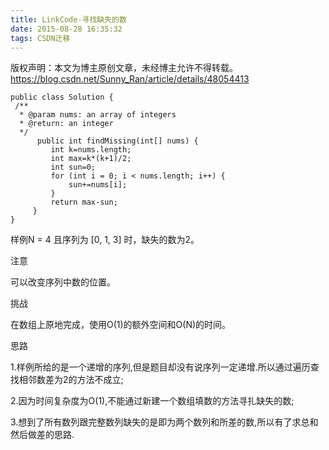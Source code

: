 ```yaml
---
title: LinkCode-寻找缺失的数
date: 2015-08-28 16:35:32
tags: CSDN迁移
---
```

 版权声明：本文为博主原创文章，未经博主允许不得转载。 https://blog.csdn.net/Sunny_Ran/article/details/48054413   
   ```
public class Solution {
    /**    
     * @param nums: an array of integers
     * @return: an integer
     */
    	 public int findMissing(int[] nums) {
		    int k=nums.length;
		    int max=k*(k+1)/2;
		    int sun=0;
		    for (int i = 0; i < nums.length; i++) {
				sun+=nums[i];
			}
		    return max-sun;
	    }
}

```
 样例N = 4 且序列为 [0, 1, 3] 时，缺失的数为2。

 注意

 可以改变序列中数的位置。

 挑战

 在数组上原地完成，使用O(1)的额外空间和O(N)的时间。

 思路

 1.样例所给的是一个递增的序列,但是题目却没有说序列一定递增.所以通过遍历查找相邻数差为2的方法不成立;

 2.因为时间复杂度为O(1),不能通过新建一个数组填数的方法寻扎缺失的数;

 3.想到了所有数列跟完整数列缺失的是即为两个数列和所差的数,所以有了求总和然后做差的思路.

    
 